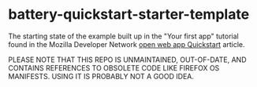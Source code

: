 battery-quickstart-starter-template
===================================

The starting state of the example built up in the "Your first app" tutorial found 
in the Mozilla Developer Network [open web app Quickstart](https://developer.mozilla.org/en-US/Apps/Quickstart#Your_first_app) article.

PLEASE NOTE THAT THIS REPO IS UNMAINTAINED, OUT-OF-DATE, AND CONTAINS REFERENCES TO OBSOLETE CODE LIKE FIREFOX OS MANIFESTS. USING IT IS PROBABLY NOT A GOOD IDEA. 
